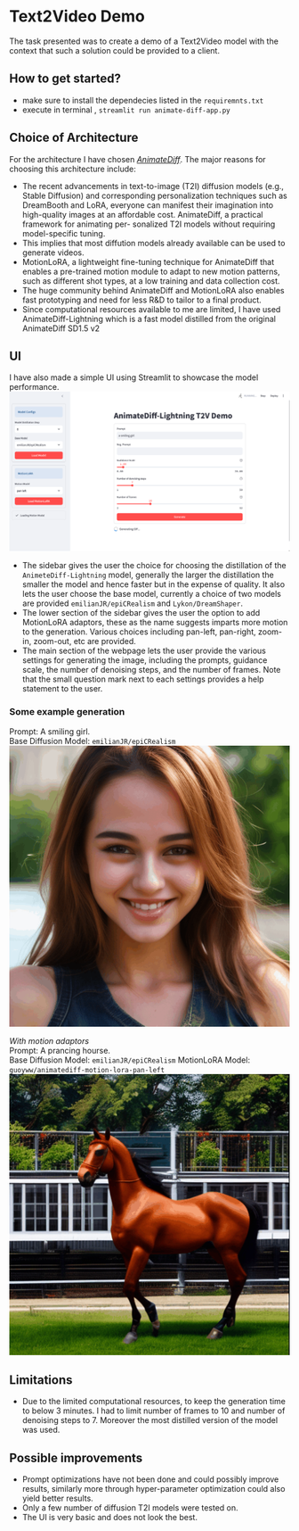 # Text2Video Demo

The task presented was to create a demo of a Text2Video model with the
context that such a solution could be provided to a client. 

## How to get started?
- make sure to install the dependecies listed in the `requiremnts.txt`
- execute in terminal , `streamlit run animate-diff-app.py`

## Choice of Architecture
For the architecture I have chosen [*AnimateDiff*](https://arxiv.org/abs/2307.04725). 
The major reasons for choosing this architecture include:
 - The recent advancements in text-to-image (T2I) diffusion models (e.g., Stable Diffusion) and 
corresponding personalization techniques such as DreamBooth and LoRA, everyone can manifest their imagination 
into high-quality images at an affordable cost. AnimateDiff, a practical framework for animating per- sonalized T2I 
models without requiring model-specific tuning.
 - This implies that most diffution models already available can be used to generate videos.
 - MotionLoRA, a lightweight fine-tuning technique for AnimateDiff that enables a pre-trained motion module to adapt to 
new motion patterns, such as different shot types, at a low training and data collection cost.
 - The huge community behind AnimateDiff and MotionLoRA also enables fast prototyping and need for less R&D to 
tailor to a final product.
 - Since computational resources available to me are limited, I have used AnimateDiff-Lightning which is a fast model 
distilled from the original AnimateDiff SD1.5 v2

## UI
I have also made a simple UI using Streamlit to showcase the model performance.
![img_1.png](img_1.png)

- The sidebar gives the user the choice for choosing the distillation of the `AnimeteDiff-Lightning` model, generally the
larger the distillation the smaller the model and hence faster but in the expense of quality. It also lets the user
choose the base model, currently a choice of two models are provided `emilianJR/epiCRealism` and `Lykon/DreamShaper`. 
- The lower section of the sidebar gives the user the option to add MotionLoRA adaptors, these as the name suggests
imparts more motion to the generation. Various choices including pan-left, pan-right, zoom-in, zoom-out, etc are provided.
- The main section of the webpage lets the user provide the various settings for generating the image, including the prompts, 
guidance scale, the number of denoising steps, and the number of frames. Note that the small question mark next to each settings 
provides a help statement to the user.

### Some example generation
Prompt: A smiling girl.  
Base Diffusion Model: `emilianJR/epiCRealism`  
![animation](animation2.gif)



_With motion adaptors_  
Prompt: A prancing hourse.  
Base Diffusion Model: `emilianJR/epiCRealism` 
MotionLoRA Model: `guoyww/animatediff-motion-lora-pan-left`  
![animation](animation1.gif)


## Limitations
- Due to the limited computational resources, to keep the generation time to below 3 minutes. I had to limit number of 
frames to 10 and number of denoising steps to 7. Moreover the most distilled version of the model was used. 


## Possible improvements
- Prompt optimizations have not been done and could possibly improve results, similarly more through hyper-parameter 
optimization could also yield better results.
- Only a few number of diffusion T2I models were tested on. 
- The UI is very basic and does not look the best. 
